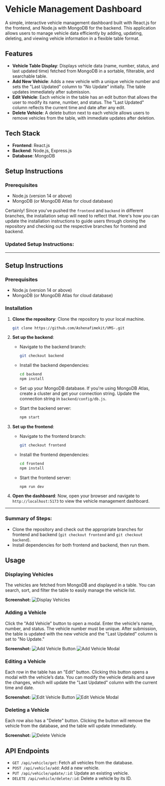 # Vehicle Management Dashboard

A simple, interactive vehicle management dashboard built with React.js for the frontend, and Node.js with MongoDB for the backend. This application allows users to manage vehicle data efficiently by adding, updating, deleting, and viewing vehicle information in a flexible table format.

## Features

- **Vehicle Table Display**: Displays vehicle data (name, number, status, and last updated time) fetched from MongoDB in a sortable, filterable, and searchable table.
- **Add New Vehicle**: Adds a new vehicle with a unique vehicle number and sets the "Last Updated" column to "No Update" initially. The table updates immediately after submission.
- **Edit Vehicle**: Each vehicle in the table has an edit button that allows the user to modify its name, number, and status. The "Last Updated" column reflects the current time and date after any edit.
- **Delete Vehicle**: A delete button next to each vehicle allows users to remove vehicles from the table, with immediate updates after deletion.

## Tech Stack

- **Frontend**: React.js
- **Backend**: Node.js, Express.js
- **Database**: MongoDB

## Setup Instructions

### Prerequisites

- Node.js (version 14 or above)
- MongoDB (or MongoDB Atlas for cloud database)

Certainly! Since you've pushed the `frontend` and `backend` in different branches, the installation setup will need to reflect that. Here's how you can update the installation instructions to guide users through cloning the repository and checking out the respective branches for frontend and backend.

### Updated Setup Instructions:

---

## Setup Instructions

### Prerequisites

- Node.js (version 14 or above)
- MongoDB (or MongoDB Atlas for cloud database)

### Installation

1. **Clone the repository**:
   Clone the repository to your local machine.

   ```bash
   git clone https://github.com/Ashenafimekit/VMS-.git
   ```

2. **Set up the backend**:
   - Navigate to the backend branch:

     ```bash
     git checkout backend
     ```

   - Install the backend dependencies:

     ```bash
     cd backend
     npm install
     ```

   - Set up your MongoDB database. If you're using MongoDB Atlas, create a cluster and get your connection string. Update the connection string in `backend/config/db.js`.

   - Start the backend server:

     ```bash
     npm start
     ```

3. **Set up the frontend**:
   - Navigate to the frontend branch:

     ```bash
     git checkout frontend
     ```

   - Install the frontend dependencies:

     ```bash
     cd frontend
     npm install
     ```

   - Start the frontend server:

     ```bash
     npm run dev
     ```

4. **Open the dashboard**:
   Now, open your browser and navigate to `http://localhost:5173` to view the vehicle management dashboard.

---

### Summary of Steps:
- Clone the repository and check out the appropriate branches for frontend and backend (`git checkout frontend` and `git checkout backend`).
- Install dependencies for both frontend and backend, then run them.

## Usage

### Displaying Vehicles

The vehicles are fetched from MongoDB and displayed in a table. You can search, sort, and filter the table to easily manage the vehicle list.

**Screenshot:**
![Display Vehicles](/images/Display%20Vehicle.jpg)

### Adding a Vehicle

Click the "Add Vehicle" button to open a modal. Enter the vehicle's name, number, and status. The vehicle number must be unique. After submission, the table is updated with the new vehicle and the "Last Updated" column is set to "No Update."

**Screenshot:**
![Add Vehicle Button](/images/Add%20Vehicle%20button.jpg)
![Add Vehicle Modal](/images/Add%20vehicle%20modal.jpg)

### Editing a Vehicle

Each row in the table has an "Edit" button. Clicking this button opens a modal with the vehicle’s data. You can modify the vehicle details and save the changes, which will update the "Last Updated" column with the current time and date.

**Screenshot:**
![Edit Vehicle Button](/images/Edit%20Vehicle%20Button.jpg)
![Edit Vehicle Modal](/images/Edit%20Vehicle%20Modal.jpg)

### Deleting a Vehicle

Each row also has a "Delete" button. Clicking the button will remove the vehicle from the database, and the table will update immediately.

**Screenshot:**
![Delete Vehicle](/images/Delete%20Vehicle%20Button.jpg)

## API Endpoints

- `GET /api/vehicle/get`: Fetch all vehicles from the database.
- `POST /api/vehicle/add`: Add a new vehicle.
- `PUT /api/vehicle/update/:id`: Update an existing vehicle.
- `DELETE /api/vehicle/delete/:id`: Delete a vehicle by its ID.
